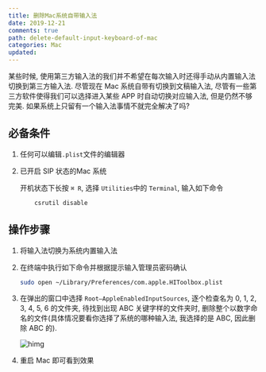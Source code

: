 ```yaml
---
title: 删除Mac系统自带输入法
date: 2019-12-21
comments: true
path: delete-default-input-keyboard-of-mac
categories: Mac
updated:
---
```


某些时候, 使用第三方输入法的我们并不希望在每次输入时还得手动从内置输入法切换到第三方输入法. 尽管现在 Mac 系统自带有切换到文稿输入法, 尽管有一些第三方软件使得我们可以选择进入某些 APP 时自动切换对应输入法, 但是仍然不够完美. 如果系统上只留有一个输入法事情不就完全解决了吗?

<!-- more -->

## 必备条件

1. 任何可以编辑`.plist`文件的编辑器
2. 已开启 SIP 状态的Mac 系统

    开机状态下长按 `⌘ R`, 选择 `Utilities`中的 `Terminal`, 输入如下命令

    ```bash
        csrutil disable
    ```

## 操作步骤

1. 将输入法切换为系统内置输入法
2. 在终端中执行如下命令并根据提示输入管理员密码确认

    ```bash
    sudo open ~/Library/Preferences/com.apple.HIToolbox.plist
    ```

3. 在弹出的窗口中选择 `Root—AppleEnabledInputSources`, 逐个检查名为 0, 1, 2, 3, 4, 5, 6 的文件夹, 待找到出现 ABC 关键字样的文件夹时, 删除整个以数字命名的文件(具体情况要看你选择了系统的哪种输入法, 我选择的是 ABC, 因此删除 ABC 的).

    ![himg](https://a.hanleylee.com/HKMS/2019-12-27-154607.png?x-oss-process=style/WaMa)

4. 重启 Mac 即可看到效果
